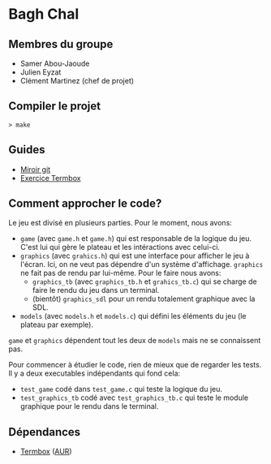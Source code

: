 # Bagh Chal

## Membres du groupe

- Samer Abou-Jaoude
- Julien Eyzat
- Clément Martinez (chef de projet)

## Compiler le projet

```
> make
```
## Guides

- [Miroir git](guides/git_mirror.md)
- [Exercice Termbox](guides/train_termbox.md)

## Comment approcher le code?

Le jeu est divisé en plusieurs parties. Pour le moment, nous avons:

- `game` (avec `game.h` et `game.h`) qui est responsable de la logique du jeu. C'est lui qui gère le plateau et les intéractions avec celui-ci.
- `graphics` (avec `grahics.h`) qui est une interface pour afficher le jeu à l'écran. Ici, on ne veut pas dépendre d'un système d'affichage. `graphics` ne fait pas de rendu par lui-même. Pour le faire nous avons:
    - `graphics_tb` (avec `graphics_tb.h` et `grahics_tb.c`) qui se charge de faire le rendu du jeu dans un terminal.
    - (bientôt) `graphics_sdl` pour un rendu totalement graphique avec la SDL.
- `models` (avec `models.h` et `models.c`) qui défini les éléments du jeu (le plateau par exemple).

`game` et `graphics` dépendent tout les deux de `models` mais ne se connaissent pas.

Pour commencer à étudier le code, rien de mieux que de regarder les tests. Il y a deux executables indépendants qui fond cela:
- `test_game` codé dans `test_game.c` qui teste la logique du jeu.
- `test_graphics_tb` codé avec `test_graphics_tb.c` qui teste le module graphique pour le rendu dans le terminal.

## Dépendances

- [Termbox](https://github.com/nsf/termbox) ([AUR](https://aur.archlinux.org/packages/termbox-git))

